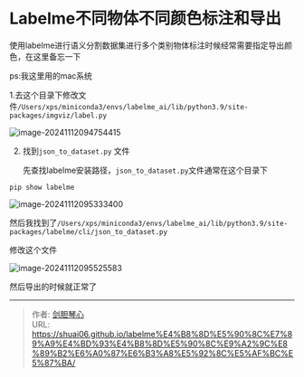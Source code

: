 # Labelme不同物体不同颜色标注和导出




使用labelme进行语义分割数据集进行多个类别物体标注时候经常需要指定导出颜色，在这里备忘一下

ps:我这里用的mac系统



1.去这个目录下修改文件`/Users/xps/miniconda3/envs/labelme_ai/lib/python3.9/site-packages/imgviz/label.py`

![image-20241112094754415](https://geoer666-1257264766.cos.ap-beijing.myqcloud.com/typora/image-20241112094754415.png)





2. 找到`json_to_dataset.py` 文件

   先查找labelme安装路径，`json_to_dataset.py`文件通常在这个目录下

```
pip show labelme

```

![image-20241112095333400](https://geoer666-1257264766.cos.ap-beijing.myqcloud.com/typora/image-20241112095333400.png)



然后我找到了`/Users/xps/miniconda3/envs/labelme_ai/lib/python3.9/site-packages/labelme/cli/json_to_dataset.py`

修改这个文件

![image-20241112095525583](https://geoer666-1257264766.cos.ap-beijing.myqcloud.com/typora/image-20241112095525583.png)





然后导出的时候就正常了







---

> 作者: [剑胆琴心](http://shuai06.github.io)  
> URL: https://shuai06.github.io/labelme%E4%B8%8D%E5%90%8C%E7%89%A9%E4%BD%93%E4%B8%8D%E5%90%8C%E9%A2%9C%E8%89%B2%E6%A0%87%E6%B3%A8%E5%92%8C%E5%AF%BC%E5%87%BA/  

